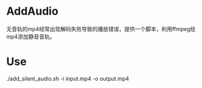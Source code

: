 # AddAudio
无音轨的mp4经常出现解码失败导致的播放错误，提供一个脚本，利用ffmpeg给mp4添加静音音轨。

# Use
./add_silent_audio.sh -i input.mp4 -o output.mp4
